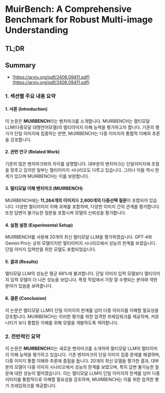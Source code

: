 # MuirBench: A Comprehensive Benchmark for Robust Multi-image Understanding
## TL;DR
## Summary
- [https://arxiv.org/pdf/2406.09411.pdf](https://arxiv.org/pdf/2406.09411.pdf)

### 1. 섹션별 주요 내용 요약

#### 1. 서론 (Introduction)
이 논문은 **MUIRBENCH**라는 벤치마크를 소개합니다. MUIRBENCH는 멀티모달 LLM(다중모달 대형언어모델)의 멀티이미지 이해 능력을 평가하고자 합니다. 기존의 평가가 단일 이미지에 집중하는 반면, MUIRBENCH는 다중 이미지의 통합적 이해와 추론을 강조합니다.

#### 2. 관련 연구 (Related Work)
기존의 많은 벤치마크와의 차이를 설명합니다. 대부분의 벤치마크는 단일이미지에 초점을 맞추고 있지만 일부는 멀티이미지 시나리오도 다루고 있습니다. 그러나 이들 역시 한계가 있으며 MUIRBENCH는 이를 보완합니다.

#### 3. 멀티모달 이해 벤치마크 (MUIRBENCH)
MUIRBENCH에는 **11,264개의 이미지**와 **2,600개의 다중선택 질문**이 포함되어 있습니다. 다양한 멀티이미지 이해 과제를 포함하며, 다양한 이미지 간의 관계를 평가합니다. 또한 답변이 불가능한 질문을 포함시켜 모델의 신뢰성을 평가합니다.

#### 4. 실험 설정 (Experimental Setup)
MUIRBENCH를 사용해 20개의 최신 멀티모달 LLM을 평가하였습니다. GPT-4와 Gemini Pro는 상위 모델이지만 멀티이미지 시나리오에서 성능의 한계를 보였습니다. 단일 이미지 입력만을 위한 모델도 포함되었습니다.

#### 5. 결과 (Results)
멀티모달 LLM의 성능은 평균 68%에 불과합니다. 단일 이미지 입력 모델보다 멀티이미지 입력 모델이 더 나은 성능을 보입니다. 특정 작업에서 가장 잘 수행되는 분야와 약한 분야가 있음을 보여줍니다.

#### 6. 결론 (Conclusion)
이 논문은 멀티모달 LLM이 단일 이미지의 한계를 넘어 다중 이미지를 이해할 필요성을 강조합니다. MUIRBENCH는 이러한 평가를 위한 엄격한 프레임워크를 제공하며, 커뮤니티가 보다 통합된 이해를 위해 모델을 개발하도록 격려합니다.

### 2. 전반적인 요약
이 논문은 **MUIRBENCH**라는 새로운 벤치마크를 소개하여 멀티모달 LLM의 멀티이미지 이해 능력을 평가하고 있습니다. 기존 벤치마크의 단일 이미지 집중 문제를 해결하며, 다중 이미지 통합 이해와 추론에 중점을 둡니다. 20개의 최신 모델을 평가한 결과, 대부분의 모델이 다중 이미지 시나리오에서 성능의 한계를 보였으며, 특히 답변 불가능한 질문에 대한 성능이 떨어졌습니다. 이는 멀티모달 LLM이 단일 이미지의 한계를 넘어 다중 이미지를 통합적으로 이해할 필요성을 강조하며, MUIRBENCH는 이를 위한 엄격한 평가 프레임워크를 제공합니다.